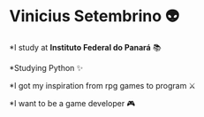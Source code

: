 # Vinicius Setembrino 👽
*I study at **Instituto Federal do Panará** 📚

*Studying Python ✨

*I got my inspiration from rpg games to program ⚔

*I want to be a game developer 🎮